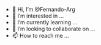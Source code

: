 - 👋 Hi, I’m @Fernando-Arg
- 👀 I’m interested in ...
- 🌱 I’m currently learning ...
- 💞️ I’m looking to collaborate on ...
- 📫 How to reach me ...

<!---
Fernando-Arg/Fernando-Arg is a ✨ special ✨ repository because its `README.md` (this file) appears on your GitHub profile.
You can click the Preview link to take a look at your changes.
--->
